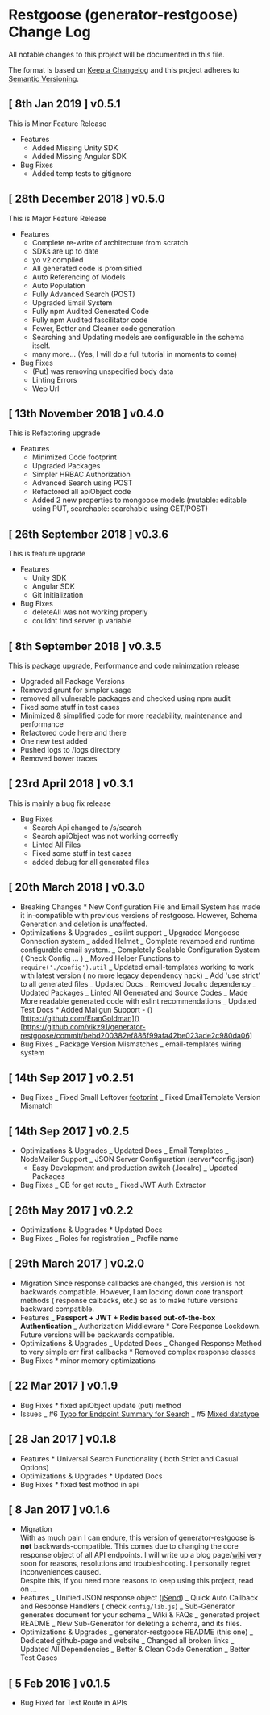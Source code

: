 # Restgoose (generator-restgoose) Change Log

All notable changes to this project will be documented in this file.

The format is based on [Keep a Changelog](http://keepachangelog.com/) and this project adheres to [Semantic Versioning](http://semver.org/).

## [ 8th Jan 2019 ] v0.5.1

This is Minor Feature Release

-   Features
    -   Added Missing Unity SDK
    -   Added Missing Angular SDK
-   Bug Fixes
    -   Added temp tests to gitignore

## [ 28th December 2018 ] v0.5.0

This is Major Feature Release

-   Features
    -   Complete re-write of architecture from scratch
    -   SDKs are up to date
    -   yo v2 complied
    -   All generated code is promisified
    -   Auto Referencing of Models
    -   Auto Population
    -   Fully Advanced Search (POST)
    -   Upgraded Email System
    -   Fully npm Audited Generated Code
    -   Fully npm Audited fascilitator code
    -   Fewer, Better and Cleaner code generation
    -   Searching and Updating models are configurable in the schema itself.
    -   many more... (Yes, I will do a full tutorial in moments to come)
-   Bug Fixes
    -   (Put) was removing unspecified body data
    -   Linting Errors
    -   Web Url

## [ 13th November 2018 ] v0.4.0

This is Refactoring upgrade

-   Features
    -   Minimized Code footprint
    -   Upgraded Packages
    -   Simpler HRBAC Authorization
    -   Advanced Search using POST
    -   Refactored all apiObject code
    -   Added 2 new properties to mongoose models (mutable: editable using PUT, searchable: searchable using GET/POST)

## [ 26th September 2018 ] v0.3.6

This is feature upgrade

-   Features
    -   Unity SDK
    -   Angular SDK
    -   Git Initialization
-   Bug Fixes
    -   deleteAll was not working properly
    -   couldnt find server ip variable

## [ 8th September 2018 ] v0.3.5

This is package upgrade, Performance and code minimzation release

-   Upgraded all Package Versions
-   Removed grunt for simpler usage
-   removed all vulnerable packages and checked using npm audit
-   Fixed some stuff in test cases
-   Minimized & simplified code for more readability, maintenance and performance
-   Refactored code here and there
-   One new test added
-   Pushed logs to /logs directory
-   Removed bower traces

## [ 23rd April 2018 ] v0.3.1

This is mainly a bug fix release

-   Bug Fixes
    -   Search Api changed to /<model>s/search
    -   Search apiObject was not working correctly
    -   Linted All Files
    -   Fixed some stuff in test cases
    -   added debug for all generated files

## [ 20th March 2018 ] v0.3.0

-   Breaking Changes \* New Configuration File and Email System has made it in-compatible with previous versions of restgoose. However, Schema Generation and deletion is unaffected.
-   Optimizations & Upgrades
    _ eslilnt support
    _ Upgraded Mongoose Connection system
    _ added Helmet
    _ Complete revamped and runtime configurable email system.
    _ Completely Scalable Configuration System ( Check Config ... )
    _ Moved Helper Functions to `require('./config').util`
    _ Updated email-templates working to work with latest version ( no more legacy dependency hack)
    _ Add 'use strict' to all generated files
    _ Updated Docs
    _ Removed .localrc dependency
    _ Updated Packages
    _ Linted All Generated and Source Codes
    _ Made More readable generated code with eslint recommendations
    _ Updated Test Docs \* Added Mailgun Support - ()[https://github.com/EranGoldman]()[https://github.com/vikz91/generator-restgoose/commit/bebd200382ef886f99afa42be023ade2c980da06]
-   Bug Fixes
    _ Package Version Mismatches
    _ email-templates wiring system

## [ 14th Sep 2017 ] v0.2.51

-   Bug Fixes
    _ Fixed Small Leftover [footprint](https://github.com/vikz91/generator-restgoose/issues/8)
    _ Fixed EmailTemplate Version Mismatch

## [ 14th Sep 2017 ] v0.2.5

-   Optimizations & Upgrades
    _ Updated Docs
    _ Email Templates
    _ NodeMailer Support
    _ JSON Server Configuration (server\*config.json)
    -   Easy Development and production switch (.localrc)
        \_ Updated Packages
-   Bug Fixes
    _ CB for get route
    _ Fixed JWT Auth Extractor

## [ 26th May 2017 ] v0.2.2

-   Optimizations & Upgrades \* Updated Docs
-   Bug Fixes
    _ Roles for registration
    _ Profile name

## [ 29th March 2017 ] v0.2.0

-   Migration
    Since response callbacks are changed, this version is not backwards compatible. However, I am locking down core transport methods ( response calbacks, etc.) so as to make future versions backward compatible.
-   Features
    _ **Passport + JWT + Redis based out-of-the-box Authentication**
    _ Authorization Middleware \* Core Response Lockdown. Future versions will be backwards compatible.
-   Optimizations & Upgrades
    _ Updated Docs
    _ Changed Response Method to very simple err first callbacks \* Removed complex response classes
-   Bug Fixes \* minor memory optimizations

## [ 22 Mar 2017 ] v0.1.9

-   Bug Fixes \* fixed apiObject update (put) method
-   Issues
    _ #6 [Typo for Endpoint Summary for Search](https://github.com/vikz91/generator-restgoose/issues/6)
    _ #5 [Mixed datatype](https://github.com/vikz91/generator-restgoose/issues/5)

## [ 28 Jan 2017 ] v0.1.8

-   Features \* Universal Search Functionality ( both Strict and Casual Options)
-   Optimizations & Upgrades \* Updated Docs
-   Bug Fixes \* fixed test mothod in api

## [ 8 Jan 2017 ] v0.1.6

-   Migration  
    With as much pain I can endure, this version of generator-restgoose is **not** backwards-compatible. This comes due to changing the core response object of all API endpoints. I will write up a blog page/[wiki](https://github.com/vikz91/generator-restgoose/wiki/Migrations) very soon for reasons, resolutions and troubleshooting. I personally regret inconveniences caused.  
    Despite this, If you need more reasons to keep using this project, read on ...
-   Features
    _ Unified JSON response object \([jSend](https://labs.omniti.com/labs/jsend)\)
    _ Quick Auto Callback and Response Handlers ( check `config/lib.js`)
    _ Sub-Generator generates document for your schema
    _ Wiki & FAQs
    _ generated project README
    _ New Sub-Generator for deleting a schema, and its files.
-   Optimizations & Upgrades
    _ generator-restgoose README (this one)
    _ Dedicated github-page and website
    _ Changed all broken links
    _ Updated All Dependencies
    _ Better & Clean Code Generation
    _ Better Test Cases

## [ 5 Feb 2016 ] v0.1.5

-   Bug Fixed for Test Route in APIs
